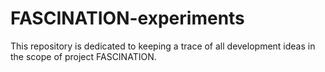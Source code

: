 # FASCINATION-experiments
This repository is dedicated to keeping a trace of all development ideas in the scope of project FASCINATION.
